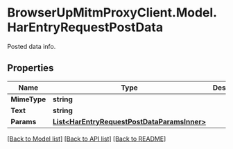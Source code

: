 # BrowserUpMitmProxyClient.Model.HarEntryRequestPostData
Posted data info.

## Properties

Name | Type | Description | Notes
------------ | ------------- | ------------- | -------------
**MimeType** | **string** |  | 
**Text** | **string** |  | [optional] 
**Params** | [**List&lt;HarEntryRequestPostDataParamsInner&gt;**](HarEntryRequestPostDataParamsInner.md) |  | [optional] 

[[Back to Model list]](../README.md#documentation-for-models) [[Back to API list]](../README.md#documentation-for-api-endpoints) [[Back to README]](../README.md)

